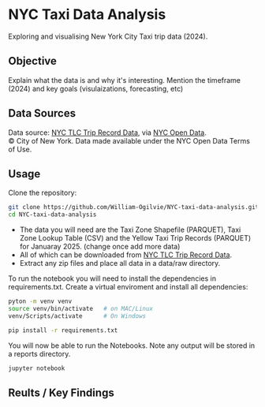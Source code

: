 # NYC Taxi Data Analysis
Exploring and visualising New York City Taxi trip data (2024). 

## Objective
Explain what the data is and why it's interesting.
Mention the timeframe (2024) and key goals (visulaizations, forecasting, etc)

## Data Sources

Data source: [NYC TLC Trip Record Data](https://www.nyc.gov/site/tlc/about/tlc-trip-record-data.page), 
via [NYC Open Data](https://opendata.cityofnewyork.us/).  
© City of New York. Data made available under the NYC Open Data Terms of Use.

## Usage

Clone the repository:
```bash
git clone https://github.com/William-Ogilvie/NYC-taxi-data-analysis.git
cd NYC-taxi-data-analysis
```

- The data you will need are the Taxi Zone Shapefile (PARQUET), Taxi Zone Lookup Table (CSV) and the Yellow Taxi Trip Records (PARQUET) for Januaray 2025. (change once add more data)
- All of which can be downloaded from [NYC TLC Trip Record Data](https://www.nyc.gov/site/tlc/about/tlc-trip-record-data.page).
- Extract any zip files and place all data in a data/raw directory.

To run the notebook you will need to install the dependencies in requirements.txt. Create a virtual enviroment and install all dependencies:

```bash
pyton -m venv venv
source venv/bin/activate   # on MAC/Linux
venv/Scripts/activate      # On Windows
```
```bash
pip install -r requirements.txt
```

You will now be able to run the Notebooks. Note any output will be stored in a reports directory. 

```bash
jupyter notebook
```

## Reults / Key Findings
